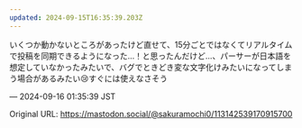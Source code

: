 ```yaml
---
updated: 2024-09-15T16:35:39.203Z
---
```


<p>いくつか動かないところがあったけど直せて、15分ごとではなくてリアルタイムで投稿を同期できるようになった…！と思ったんだけど…、パーサーが日本語を想定していなかったみたいで、バグでときどき変な文字化けみたいになってしまう場合があるみたい😢すぐには使えなさそう</p>

&mdash; 2024-09-16 01:35:39 JST

Original URL: https://mastodon.social/@sakuramochi0/113142539170915700
